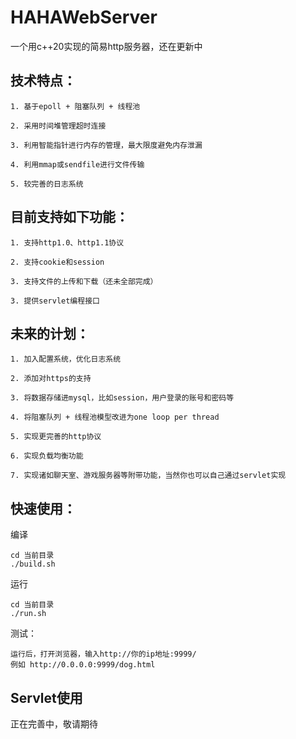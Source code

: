 # HAHAWebServer

一个用c++20实现的简易http服务器，还在更新中

## 技术特点：

    1. 基于epoll + 阻塞队列 + 线程池

    2. 采用时间堆管理超时连接

    3. 利用智能指针进行内存的管理，最大限度避免内存泄漏

    4. 利用mmap或sendfile进行文件传输

    5. 较完善的日志系统

## 目前支持如下功能：

    1. 支持http1.0、http1.1协议

    2. 支持cookie和session

    3. 支持文件的上传和下载（还未全部完成）

    3. 提供servlet编程接口

## 未来的计划：

    1. 加入配置系统，优化日志系统

    2. 添加对https的支持

    3. 将数据存储进mysql，比如session，用户登录的账号和密码等

    4. 将阻塞队列 + 线程池模型改进为one loop per thread

    5. 实现更完善的http协议

    6. 实现负载均衡功能

    7. 实现诸如聊天室、游戏服务器等附带功能，当然你也可以自己通过servlet实现


## 快速使用：

编译
```shell
cd 当前目录
./build.sh
```
运行
```shell
cd 当前目录
./run.sh
```

测试：

    运行后，打开浏览器，输入http://你的ip地址:9999/
    例如 http://0.0.0.0:9999/dog.html

## Servlet使用

正在完善中，敬请期待